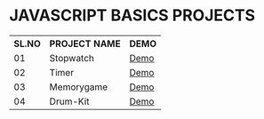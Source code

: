 <h1>JAVASCRIPT BASICS PROJECTS</h1>

<table>
  <tr>
    <th>SL.NO</th>
    <th>PROJECT NAME</th>
    <th>DEMO</th>
  </tr>
  <tr>
    <td>01</td>
    <td>Stopwatch</td>
    <td><a href="https://js-basic-stopwatch.vercel.app/">Demo</a></td>
  </tr>
  <tr>
    <td>02</td>
    <td>Timer</td>
    <td><a href="https://js-basic-timer.vercel.app/">Demo</a></td>
  </tr>
  <tr>
    <td>03</td>
    <td>Memorygame</td>
    <td><a href="https://js-basic-memorygame.vercel.app/">Demo</a></td>
  </tr>
  <tr>
    <td>04</td>
    <td>Drum-Kit</td>
    <td><a href="https://js-basic-drumkit.vercel.app/">Demo</a></td>
  </tr>
</table>

